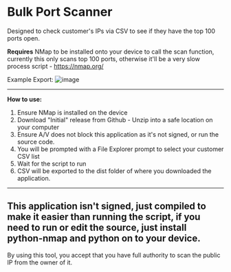 # Bulk Port Scanner
Designed to check customer's IPs via CSV to see if they have the top 100 ports open.

**Requires** NMap to be installed onto your device to call the scan function, currently this only scans top 100 ports, otherwise it'll be a very slow process script - https://nmap.org/

Example Export:
![image](https://github.com/user-attachments/assets/0c382e60-b655-4133-84dc-e7e551ee4b96)

-----
**How to use:**

1. Ensure NMap is installed on the device
2. Download "Initial" release from Github - Unzip into a safe location on your computer
3. Ensure A/V does not block this application as it's not signed, or run the source code.
4. You will be prompted with a File Explorer prompt to select your customer CSV list
5. Wait for the script to run
6. CSV will be exported to the dist folder of where you downloaded the application.

-----
This application isn't signed, just compiled to make it easier than running the script, if you need to run or edit the source, just install python-nmap and python on to your device.
-----
By using this tool, you accept that you have full authority to scan the public IP from the owner of it.

